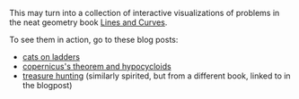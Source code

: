 This may turn into a collection of interactive visualizations of problems in the neat geometry book [Lines and Curves](https://www.springer.com/la/book/9780817641610).

To see them in action, go to these blog posts:
- [cats on ladders](https://sam.zhang.fyi/2018/12/18/cats-on-ladders/)
- [copernicus's theorem and hypocycloids](https://sam.zhang.fyi/2018/12/18/hypocycloids/)
- [treasure hunting](https://sam.zhang.fyi/2019/01/09/treasure-hunting/) (similarly spirited, but from a different book, linked to in the blogpost)

